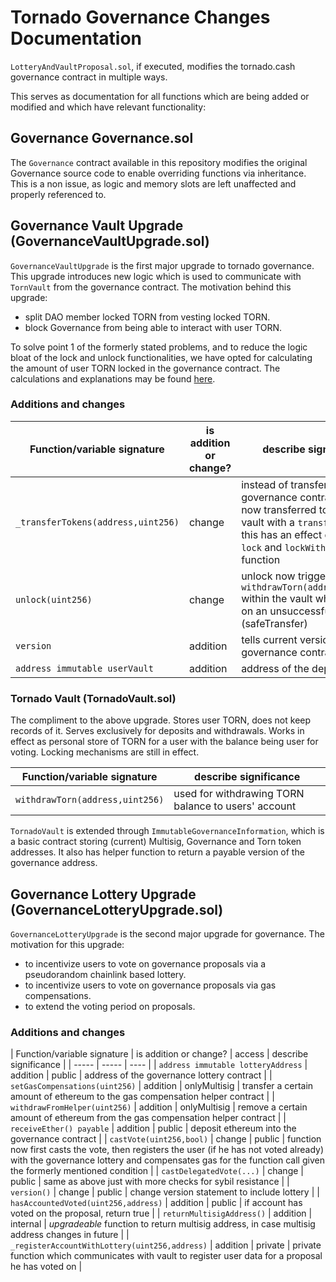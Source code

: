# Tornado Governance Changes Documentation

```LotteryAndVaultProposal.sol```, if executed, modifies the tornado.cash governance contract in multiple ways.

This serves as documentation for all functions which are being added or modified and which have relevant functionality:

## Governance Governance.sol

The ```Governance``` contract available in this repository modifies the original Governance source code to enable overriding functions via inheritance.
This is a non issue, as logic and memory slots are left unaffected and properly referenced to.

## Governance Vault Upgrade (GovernanceVaultUpgrade.sol)

```GovernanceVaultUpgrade``` is the first major upgrade to tornado governance. This upgrade introduces new logic which is used to communicate with ```TornVault``` from the governance contract. The motivation behind this upgrade:

- split DAO member locked TORN from vesting locked TORN.
- block Governance from being able to interact with user TORN.

To solve point 1 of the formerly stated problems, and to reduce the logic bloat of the lock and unlock functionalities, we have opted for calculating the amount of user TORN locked in the governance contract. The calculations and explanations may be found [here](https://github.com/h-ivor/tornado-lottery-period/blob/final_with_auction/contracts/auction/Auction.md).

### Additions and changes

| Function/variable signature | is addition or change? | describe significance |
| ----- | ----- | ---- |
| ```_transferTokens(address,uint256)``` | change | instead of transferring to the governance contract, funds are now transferred to the torn vault with a ```transferFrom``` call, this has an effect on both the ```lock``` and ```lockWithApproval``` function |
| ```unlock(uint256)``` | change | unlock now triggers ```withdrawTorn(address,uint256)``` within the vault which reverts on an unsuccessful transfer (safeTransfer) |
|```version``` | addition | tells current version of governance contract |
|```address immutable userVault``` | addition | address of the deployed vault |

### Tornado Vault (TornadoVault.sol)

The compliment to the above upgrade. Stores user TORN, does not keep records of it. Serves exclusively for deposits and withdrawals. Works in effect as personal store of TORN for a user with the balance being user for voting. Locking mechanisms are still in effect.

| Function/variable signature | describe significance |
| ---- | ----- |
| ```withdrawTorn(address,uint256)``` | used for withdrawing TORN balance to users' account |

```TornadoVault``` is extended through ```ImmutableGovernanceInformation```, which is a basic contract storing (current) Multisig, Governance and Torn token addresses. It also has helper function to return a payable version of the governance address.

## Governance Lottery Upgrade (GovernanceLotteryUpgrade.sol)

```GovernanceLotteryUpgrade``` is the second major upgrade for governance. The motivation for this upgrade:

- to incentivize users to vote on governance proposals via a pseudorandom chainlink based lottery.
- to incentivize users to vote on governance proposals via gas compensations.
- to extend the voting period on proposals.

### Additions and changes

| Function/variable signature | is addition or change? | access | describe significance |
| ----- | ----- | ---- |
| ```address immutable lotteryAddress``` | addition | public | address of the governance lottery contract |
| ```setGasCompensations(uint256)``` | addition | onlyMultisig | transfer a certain amount of ethereum to the gas compensation helper contract |
| ```withdrawFromHelper(uint256)``` | addition | onlyMultisig | remove a certain amount of ethereum from the gas compensation helper contract |
| ```receiveEther() payable``` | addition | public | deposit ethereum into the governance contract |
| ```castVote(uint256,bool)``` | change | public | function now first casts the vote, then registers the user (if he has not voted already) with the governance lottery and compensates gas for the function call given the formerly mentioned condition |
| ```castDelegatedVote(...)``` | change | public | same as above just with more checks for sybil resistance |
| ```version()``` | change | public | change version statement to include lottery |
| ```hasAccountedVoted(uint256,address)``` | addition | public | if account has voted on the proposal, return true |
| ```returnMultisigAddress()``` | addition | internal | _upgradeable_ function to return multisig address, in case multisig address changes in future |
| ```_registerAccountWithLottery(uint256,address)``` | addition | private | private function which communicates with vault to register user data for a proposal he has voted on |